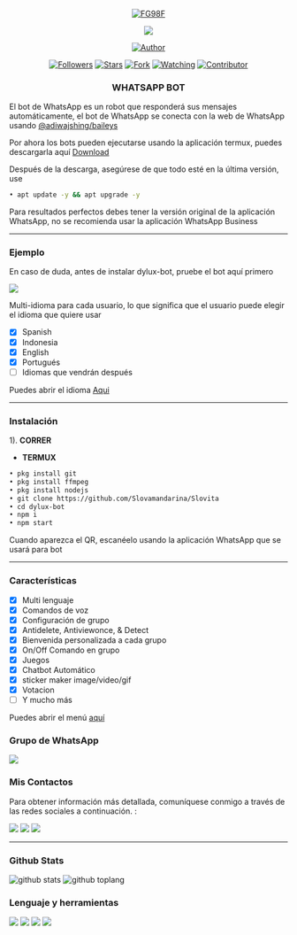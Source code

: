<p align="center">
<a href="https://github.com/FG98F"><img title="FG98F" src="https://img.shields.io/badge/github-FG98-orange.svg?style=social&logo=github"></a>
</p>
<p align="center">
<img src="https://gpvc.arturio.dev/FG98F" />
<p/>
<p align="center">
<a href="https://github.com/FG98F"><img title="Author" src="https://img.shields.io/badge/DyLux Bot-black?style=for-the-badge&logo=whatsApp"></a>
<p/>
<p align="center">
<a href="https://github.com/FG98F/followers"><img title="Followers" src="https://img.shields.io/github/followers/FG98F?label=Followers&style=social"></a>
<a href="https://github.com/Slovamandarina/Slovita/stargazers/"><img title="Stars" src="https://img.shields.io/github/stars/FG98F/dylux-bot?&style=social"></a>
<a href="https://github.com/Slovamandarina/Slovita/network/members"><img title="Fork" src="https://img.shields.io/github/forks/FG98F/dylux-bot?style=social"></a>
<a href="https://github.com/Slovamandarina/Slovita/watchers"><img title="Watching" src="https://img.shields.io/github/watchers/FG98F/dylux-bot?label=Watching&style=social"></a>
<a href="https://github.com/Slovamandarina/Slovita/watchers"><img title="Contributor" src="https://img.shields.io/github/contributors/FG98F/dylux-bot?logo=github&style=social"></a>
</p>




<h3 align="center">WHATSAPP BOT</h3>

El bot de WhatsApp es un robot que responderá sus mensajes automáticamente, el bot de WhatsApp se conecta con la web de WhatsApp usando [@adiwajshing/baileys](https://github.com/adiwajshing/Baileys)

Por ahora los bots pueden ejecutarse usando la aplicación termux, puedes descargarla aquí [Download](https://play.google.com/store/apps/details?id=com.termux) 

Después de la descarga, asegúrese de que todo esté en la última versión, use
```bash 
• apt update -y && apt upgrade -y
```
Para resultados perfectos debes tener la versión original de la aplicación WhatsApp, no se recomienda usar la aplicación WhatsApp Business 

***

### Ejemplo 
En caso de duda, antes de instalar dylux-bot, pruebe el bot aquí primero

<p>
<a href="https://instabio.cc/fg98ff" target="blank"><img src="https://img.shields.io/badge/DyLux Bot-30302f?style=flat&logo=whatsapp" /></a>
</p>

Multi-idioma para cada usuario, lo que significa que el usuario puede elegir el idioma que quiere usar

- [x] Spanish
- [x] Indonesia
- [x] English
- [x] Portugués
- [ ] Idiomas que vendrán después

Puedes abrir el idioma  [Aqui](https://github.com/Slovamandarina/Slovita/tree/main/language)
***

### Instalación

1). **CORRER**
- **TERMUX**

```bash
• pkg install git
• pkg install ffmpeg
• pkg install nodejs
• git clone https://github.com/Slovamandarina/Slovita
• cd dylux-bot
• npm i
• npm start
```
Cuando aparezca el QR, escanéelo usando la aplicación WhatsApp que se usará para bot

***

### Características

- [x] Multi lenguaje
- [x] Comandos de voz 
- [x] Configuración de grupo
- [x] Antidelete, Antiviewonce, & Detect
- [x] Bienvenida personalizada a cada grupo
- [x] On/Off Comando en grupo
- [x] Juegos 
- [x] Chatbot Automático
- [x] sticker maker image/video/gif
- [x] Votacion 
- [ ] Y mucho más

Puedes abrir el menú [aquí](https://github.com/Slovamandarina/Slovita/blob/main/functions/menu.js)

### Grupo de WhatsApp 

<p>
<a href="https://instabio.cc/fg98ff" target="blank"><img src="https://img.shields.io/badge/DyLux Bot-30302f?style=flat&logo=whatsapp" /></a>
</p>

### Mis Contactos
Para obtener información más detallada, comuníquese conmigo a través de las redes sociales a continuación. :

<p>
<a href="http://wa.me/59172945992" target="blank"><img src="https://img.shields.io/badge/Whatsapp-30302f?style=flat&logo=whatsapp" /></a>
<a href="https://www.instagram.com/slova_mandarina/" target="blank"><img src="https://img.shields.io/badge/Instagram-30302f?style=flat&logo=instagram" /></a>
<a href="https://m.facebook.com/fg98ff" target="blank"><img src="https://img.shields.io/badge/Facebook-30302f?style=flat&logo=facebook" /></a>
</p>

***




### Github Stats

![github stats](https://github-readme-stats.vercel.app/api?username=FG98F&show_icons=true&theme=chartreuse-dark)
![github toplang](https://github-readme-stats.vercel.app/api/top-langs/?username=FG98F&layout=compact&theme=chartreuse-dark)
### Lenguaje y herramientas
<a href="https://github.com/FG98F"><img src="https://img.shields.io/badge/-JavaScript-eed718?style=flat&logo=javascript&logoColor=ffffff"></a>
<a href="https://github.com/FG98F"><img
src="https://img.shields.io/badge/-Node.js-3C873A?style=flat&logo=Node.js&logoColor=white"></a>
<a href="https://github.com/FG98F"><img src="http://img.shields.io/badge/-Git-F1502F?style=flat&logo=git&logoColor=FFFFFF"></a>
<a href="https://github.com/FG98F"><img src="http://img.shields.io/badge/-Github-000000?style=flat&logo=github&logoColor=FFFFFF"></a>


